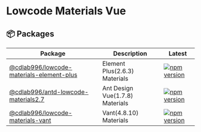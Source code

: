# Lowcode Materials Vue

## 📦 Packages

| Package                                                           | Description                     | Latest                                                                                                                                                               |
| ----------------------------------------------------------------- | ------------------------------- | -------------------------------------------------------------------------------------------------------------------------------------------------------------------- |
| [@cdlab996/lowcode-materials-element-plus](packages/element-plus) | Element Plus(2.6.3) Materials   | [![npm version](https://img.shields.io/npm/v/@cdlab996/element-lowcode-materials2.7?logo=npm)](https://www.npmjs.com/package/@cdlab996/element-lowcode-materials2.7) |
| [@cdlab996/antd-lowcode-materials2.7](packages/antd)              | Ant Design Vue(1.7.8) Materials | [![npm version](https://img.shields.io/npm/v/@cdlab996/antd-lowcode-materials2.7?logo=npm)](https://www.npmjs.com/package/@cdlab996/antd-lowcode-materials2.7)       |
| [@cdlab996/lowcode-materials-vant](packages/vant)              | Vant(4.8.10) Materials         | [![npm version](https://img.shields.io/npm/v/@cdlab996/vant-lowcode-materials2.7?logo=npm)](https://www.npmjs.com/package/@cdlab996/vant-lowcode-materials2.7)       |
